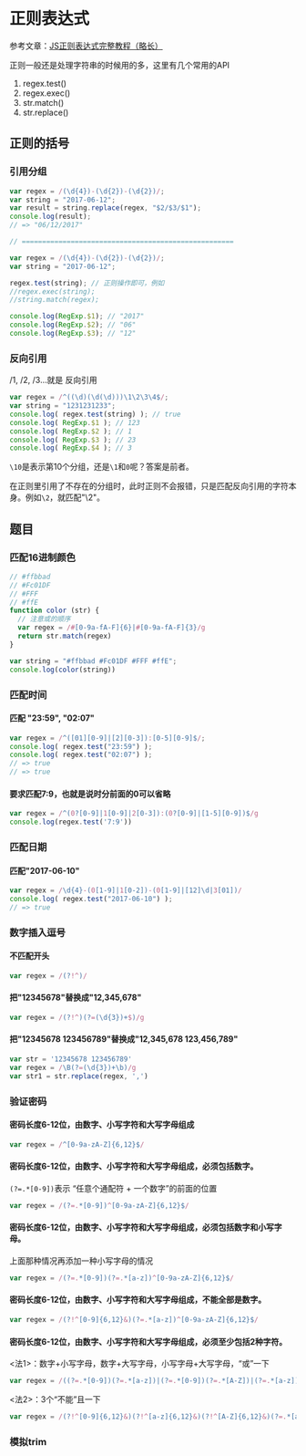 # 正则表达式

参考文章：[JS正则表达式完整教程（略长）](https://juejin.im/post/5965943ff265da6c30653879)

正则一般还是处理字符串的时候用的多，这里有几个常用的API

1. regex.test()
2. regex.exec()
3. str.match()
4. str.replace()

## 正则的括号

### 引用分组

```js
var regex = /(\d{4})-(\d{2})-(\d{2})/;
var string = "2017-06-12";
var result = string.replace(regex, "$2/$3/$1");
console.log(result); 
// => "06/12/2017"

// ====================================================

var regex = /(\d{4})-(\d{2})-(\d{2})/;
var string = "2017-06-12";

regex.test(string); // 正则操作即可，例如
//regex.exec(string);
//string.match(regex);

console.log(RegExp.$1); // "2017"
console.log(RegExp.$2); // "06"
console.log(RegExp.$3); // "12"
```



### 反向引用

/1, /2, /3...就是 反向引用

```js
var regex = /^((\d)(\d(\d)))\1\2\3\4$/;
var string = "1231231233";
console.log( regex.test(string) ); // true
console.log( RegExp.$1 ); // 123
console.log( RegExp.$2 ); // 1
console.log( RegExp.$3 ); // 23
console.log( RegExp.$4 ); // 3
```

`\10`是表示第10个分组，还是`\1`和`0`呢？答案是前者。

在正则里引用了不存在的分组时，此时正则不会报错，只是匹配反向引用的字符本身。例如`\2`，就匹配"\2"。

## 题目

### 匹配16进制颜色

```js
// #ffbbad
// #Fc01DF
// #FFF
// #ffE
function color (str) {
  // 注意或的顺序
  var regex = /#[0-9a-fA-F]{6}|#[0-9a-fA-F]{3}/g
  return str.match(regex)
}

var string = "#ffbbad #Fc01DF #FFF #ffE";
console.log(color(string))
```

### 匹配时间

#### 匹配 "23:59", "02:07"

```js
var regex = /^([01][0-9]|[2][0-3]):[0-5][0-9]$/;
console.log( regex.test("23:59") ); 
console.log( regex.test("02:07") ); 
// => true
// => true
```

#### 要求匹配7:9，也就是说时分前面的0可以省略

```js
var regex = /^(0?[0-9]|1[0-9]|2[0-3]):(0?[0-9]|[1-5][0-9])$/g
console.log(regex.test('7:9'))
```

### 匹配日期

#### 匹配"2017-06-10"

```js
var regex = /\d{4}-(0[1-9]|1[0-2])-(0[1-9]|[12]\d|3[01])/
console.log( regex.test("2017-06-10") );
// => true
```

### 数字插入逗号

#### 不匹配开头

```js
var regex = /(?!^)/
```

#### 把"12345678"替换成"12,345,678"

```js
var regex = /(?!^)(?=(\d{3})+$)/g
```

#### 把"12345678 123456789"替换成"12,345,678 123,456,789"

```js
var str = '12345678 123456789'
var regex = /\B(?=(\d{3})+\b)/g
var str1 = str.replace(regex, ',')
```

### 验证密码

#### 密码长度6-12位，由数字、小写字符和大写字母组成

```js
var regex = /^[0-9a-zA-Z]{6,12}$/
```

#### 密码长度6-12位，由数字、小写字符和大写字母组成，必须包括数字。

`(?=.*[0-9])`表示 “任意个通配符 + 一个数字”的前面的位置

```js
var regex = /(?=.*[0-9])^[0-9a-zA-Z]{6,12}$/
```

#### 密码长度6-12位，由数字、小写字符和大写字母组成，必须包括数字和小写字母。

上面那种情况再添加一种小写字母的情况

```js
var regex = /(?=.*[0-9])(?=.*[a-z])^[0-9a-zA-Z]{6,12}$/
```

#### 密码长度6-12位，由数字、小写字符和大写字母组成，不能全部是数字。

```js
var regex = /(?!^[0-9]{6,12}&)(?=.*[a-z])^[0-9a-zA-Z]{6,12}$/
```

#### 密码长度6-12位，由数字、小写字符和大写字母组成，必须至少包括2种字符。

<法1>：数字+小写字母，数字+大写字母，小写字母+大写字母，“或”一下

```js
var regex = /((?=.*[0-9])(?=.*[a-z])|(?=.*[0-9])(?=.*[A-Z])|(?=.*[a-z])(?=.*[A-Z]))^[0-9a-zA-Z]{6,12}$/
```

<法2>：3个“不能”且一下

```js
var regex = /(?!^[0-9]{6,12}&)(?!^[a-z]{6,12}&)(?!^[A-Z]{6,12}&)(?=.*[a-z])^[0-9a-zA-Z]{6,12}$/
```

### 模拟trim

```js

```

